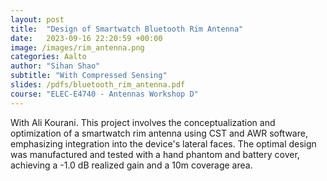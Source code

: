```yaml
---
layout: post
title:  "Design of Smartwatch Bluetooth Rim Antenna"
date:   2023-09-16 22:20:59 +00:00
image: /images/rim_antenna.png
categories: Aalto
author: "Sihan Shao"
subtitle: "With Compressed Sensing"
slides: /pdfs/bluetooth_rim_antenna.pdf
course: "ELEC-E4740 - Antennas Workshop D"
---
```


With Ali Kourani. This project involves the conceptualization and optimization of a smartwatch rim antenna using CST and AWR software, emphasizing integration into the device's lateral faces. The optimal design was manufactured and tested with a hand phantom and battery cover, achieving a -1.0 dB realized gain and a 10m coverage area.
